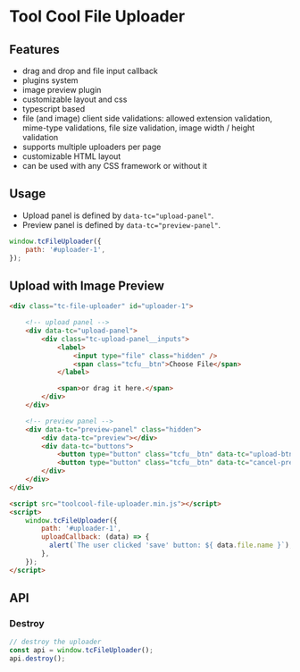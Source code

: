 # Tool Cool File Uploader

## Features
- drag and drop and file input callback
- plugins system
- image preview plugin
- customizable layout and css
- typescript based
- file (and image) client side validations: allowed extension validation,  mime-type validations, file size validation, image width / height validation
- supports multiple uploaders per page
- customizable HTML layout
- can be used with any CSS framework or without it

## Usage
- Upload panel is defined by `data-tc="upload-panel"`.
- Preview panel is defined by `data-tc="preview-panel"`.

```js
window.tcFileUploader({
    path: '#uploader-1',
});
```

## Upload with Image Preview

```html
<div class="tc-file-uploader" id="uploader-1">

    <!-- upload panel -->
    <div data-tc="upload-panel">
        <div class="tc-upload-panel__inputs">
            <label>
                <input type="file" class="hidden" />
                <span class="tcfu__btn">Choose File</span>
            </label>

            <span>or drag it here.</span>
        </div>
    </div>

    <!-- preview panel -->
    <div data-tc="preview-panel" class="hidden">
        <div data-tc="preview"></div>
        <div data-tc="buttons">
            <button type="button" class="tcfu__btn" data-tc="upload-btn">Save</button>
            <button type="button" class="tcfu__btn" data-tc="cancel-preview-btn">Cancel</button>
        </div>
    </div>
</div>

<script src="toolcool-file-uploader.min.js"></script>
<script>
    window.tcFileUploader({
        path: '#uploader-1',
        uploadCallback: (data) => {
          alert(`The user clicked 'save' button: ${ data.file.name }`);
        },
    });
</script>
```

## API

### Destroy
```js
// destroy the uploader
const api = window.tcFileUploader();
api.destroy();
```